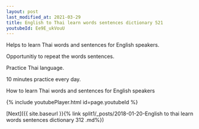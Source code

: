 ```yaml
---
layout: post
last_modified_at: 2021-03-29
title: English to Thai learn words sentences dictionary 521 
youtubeId: Ee9E_ukVouU
---
```

 
 
Helps to learn Thai words and sentences for English speakers.

Opportunitiy to repeat the words sentences. 

Practice Thai language. 
 
10 minutes practice every day. 
 
How to learn Thai words and sentences for English speakers 
 
{% include youtubePlayer.html id=page.youtubeId %}
 
 
[Next]({{ site.baseurl }}{% link  split1/_posts/2018-01-20-English to thai learn words sentences dictionary 312 .md%})
 
